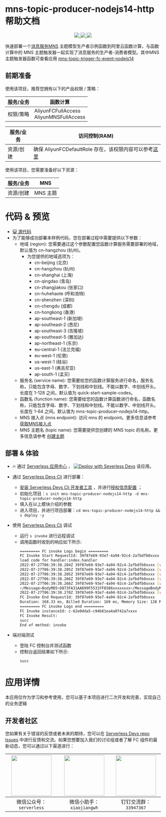 # mns-topic-producer-nodejs14-http 帮助文档

<p align="center" class="flex justify-center">
    <a href="https://www.serverless-devs.com" class="ml-1">
    <img src="http://editor.devsapp.cn/icon?package=mns-topic-producer-nodejs14-http&type=packageType">
  </a>
  <a href="http://www.devsapp.cn/details.html?name=mns-topic-producer-nodejs14-http" class="ml-1">
    <img src="http://editor.devsapp.cn/icon?package=mns-topic-producer-nodejs14-http&type=packageVersion">
  </a>
  <a href="http://www.devsapp.cn/details.html?name=mns-topic-producer-nodejs14-http" class="ml-1">
    <img src="http://editor.devsapp.cn/icon?package=mns-topic-producer-nodejs14-http&type=packageDownload">
  </a>
</p>

<description>

快速部署一个[消息服务MNS](https://help.aliyun.com/document_detail/27414.html) 主题模型生产者示例函数到阿里云函数计算，与函数计算中的 MNS 主题触发器一起实现了消息服务的生产者-消费者模型。其中MNS 主题触发器函数可查看应用 [mns-topic-trigger-fc-event-nodejs14](http://www.devsapp.cn/details.html?name=mns-topic-trigger-fc-event-nodejs14)

</description>

## 前期准备
使用该项目，推荐您拥有以下的产品权限 / 策略：

| 服务/业务 | 函数计算 |     
| --- |  --- |   
| 权限/策略 | AliyunFCFullAccess <br> AliyunMNSFullAccess |

| 服务/业务 | 访问控制(RAM) |     
| --- |  --- |   
| 资源/创建 | 确保 AliyunFCDefaultRole 存在，该权限内容可以参考[这里](https://help.aliyun.com/document_detail/181589.html) |

使用该项目，您需要准备好以下资源：

| 服务/业务 | MNS |     
| --- |  --- |   
| 资源/创建 | MNS 主题 |  

<codepre id="codepre">

# 代码 & 预览

- [ :smiley_cat:  源代码](https://github.com/devsapp/start-fc/blob/main/event-function/mns-topic-producer-nodejs14-http)
- 为了能够成功部署本样例代码，您在部署过程中需要提供以下参数：
    - 地域 (region): 您需要通过这个参数配置您函数计算服务需要部署的地域，默认值为 cn-hangzhou (杭州)。
      - 为您提供的地域选项为：
        - cn-beijing (北京)
        - cn-hangzhou (杭州)
        - cn-shanghai (上海)
        - cn-qingdao (青岛)
        - cn-zhangjiakou (张家口)
        - cn-huhehaote (呼和浩特)
        - cn-shenzhen (深圳)
        - cn-chengdu (成都)
        - cn-hongkong (香港)
        - ap-southeast-1 (新加坡)
        - ap-southeast-2 (悉尼)
        - ap-southeast-3 (吉隆坡)
        - ap-southeast-5 (雅加达)
        - ap-northeast-1 (东京)
        - eu-central-1 (法兰克福)
        - eu-west-1 (伦敦)
        - us-west-1 (硅谷)
        - us-east-1 (弗吉尼亚)
        - ap-south-1 (孟买)
    - 服务名 (service name): 您需要给您的函数计算服务进行命名，服务名称，只能包含字母、数字、下划线和中划线。不能以数字、中划线开头。长度在 1-128 之间，默认值为 quick-start-sample-codes。
    - 函数名 (function name): 您需要给您的函数计算函数进行命名，函数名称，只能包含字母、数字、下划线和中划线。不能以数字、中划线开头。长度在 1-64 之间。默认值为 mns-topic-producer-nodejs14-http。
    - MNS 接入点 (mns endpoint): 访问 mns 的 endpoint。更多信息请参考 [获取MNS接入点](https://help.aliyun.com/document_detail/27450.htm?spm=a2c4g.11186623.0.0.58ad3df61rQTlY#section-yhc-ix5-300)
    - MNS 主题名 (topic name): 您需要提供您创建的 MNS topic 的名称。更多信息请参考 [创建主题](https://help.aliyun.com/document_detail/34424.html)

</codepre>

<deploy>

## 部署 & 体验

<appcenter>

-  :fire:  通过 [Serverless 应用中心](https://fcnext.console.aliyun.com/applications/create?template=mns-topic-producer-nodejs14-http) ，
[![Deploy with Severless Devs](https://img.alicdn.com/imgextra/i1/O1CN01w5RFbX1v45s8TIXPz_!!6000000006118-55-tps-95-28.svg)](https://fcnext.console.aliyun.com/applications/create?template=mns-topic-producer-nodejs14-http)  该应用。 

</appcenter>

- 通过 [Serverless Devs Cli](https://www.serverless-devs.com/serverless-devs/install) 进行部署：
    - [安装 Serverless Devs Cli 开发者工具](https://www.serverless-devs.com/serverless-devs/install) ，并进行[授权信息配置](https://www.serverless-devs.com/fc/config) ；
    - 初始化项目：`s init mns-topic-producer-nodejs14-http -d mns-topic-producer-nodejs14-http` 
    - 填入在以上模块介绍的参数
    - 进入项目，并进行项目部署：`cd mns-topic-producer-nodejs14-http && s deploy -y`
  
- 使用 [Serverless Devs Cli](https://www.serverless-devs.com/serverless-devs/install) 调试
  - 运行 `s invoke` 进行远程调试
  - 调用函数时收到的响应如下所示:
    ```bash
    ========= FC invoke Logs begin =========
    FC Invoke Start RequestId: 39f87e69-93e7-4a94-92c4-2afbdfb0xxxx
    load code for handler:index.handler
    2022-07-27T06:39:38.204Z 39f87e69-93e7-4a94-92c4-2afbdfb0xxxx [verbose] method: POST
    2022-07-27T06:39:38.205Z 39f87e69-93e7-4a94-92c4-2afbdfb0xxxx [verbose] request headers: {"date":"Wed, 27 Jul 2022 02:38:05 GMT","x-mns-version":"2015-06-06","content-type":"application/xml;charset=utf-8","content-length":134,"content-md5":"NmY4YjU3YjcwOWJlMTA1OTBjOGJjZTNlMGUzxxxxxxxx","authorization":"MNS STS.NULnuKuF2xxxxxxxxxxxxxxxx:JQyVqxh0aBZQZ1PN/w6Rxxxxxxxx"}
    2022-07-27T06:39:38.205Z 39f87e69-93e7-4a94-92c4-2afbdfb0xxxx [verbose] request body: <?xml version="1.0" encoding="UTF-8"?><Message xmlns="http://mns.aliyuncs.com/doc/v1/"><MessageBody>hello mns</MessageBody></Message>
    2022-07-27T06:39:38.266Z 39f87e69-93e7-4a94-92c4-2afbdfb0xxxx [verbose] statusCode 201
    2022-07-27T06:39:38.266Z 39f87e69-93e7-4a94-92c4-2afbdfb0xxxx [verbose] response headers: {"server":"AliyunMQS","date":"Wed, 27 Jul 2022 06:39:38 GMT","content-type":"text/xml;charset=utf-8","content-length":"208","connection":"keep-alive","x-mns-version":"2015-06-06","x-mns-request-id":"62E0DDAA3445415C783Dxxxx"}
    </Message>BodyMD5>D873FA31AA099F5531FF0386xxxxxxxx</MessageBodyMD5>ose] response body: <?xml version="1.0" ?>
    2022-07-27T06:39:38.270Z 39f87e69-93e7-4a94-92c4-2afbdfb0xxxx [verbose] Publish message succ: MessageID:CC9C55A980764E2D5C35890Axxxxxxxx,BodyMD5:D873FA31AA099F5531FF0386xxxxxxxx
    FC Invoke End RequestId: 39f87e69-93e7-4a94-92c4-2afbdfb0xxxx
    Duration: 168.33 ms, Billed Duration: 169 ms, Memory Size: 128 MB, Max Memory Used: 52.00 MB
    ========= FC invoke Logs end =========
    FC Invoke instanceId: c-62e0dda5-c94b81ea4a0742a7xxxx
    FC Invoke Result:
    succ
    End of method: invoke
      ```
- 端对端测试
  - 登陆 FC 控制台并测试函数
  - 控制台返回结果如下所示:
    ```bash
    succ
    ```
</deploy>

<appdetail id="flushContent">

# 应用详情



本应用仅作为学习和参考使用，您可以基于本项目进行二次开发和完善，实现自己的业务逻辑



</appdetail>

<devgroup>

## 开发者社区

您如果有关于错误的反馈或者未来的期待，您可以在 [Serverless Devs repo Issues](https://github.com/serverless-devs/serverless-devs/issues) 中进行反馈和交流。如果您想要加入我们的讨论组或者了解 FC 组件的最新动态，您可以通过以下渠道进行：

<p align="center">

| <img src="https://serverless-article-picture.oss-cn-hangzhou.aliyuncs.com/1635407298906_20211028074819117230.png" width="130px" > | <img src="https://serverless-article-picture.oss-cn-hangzhou.aliyuncs.com/1635407044136_20211028074404326599.png" width="130px" > | <img src="https://serverless-article-picture.oss-cn-hangzhou.aliyuncs.com/1635407252200_20211028074732517533.png" width="130px" > |
|--- | --- | --- |
| <center>微信公众号：`serverless`</center> | <center>微信小助手：`xiaojiangwh`</center> | <center>钉钉交流群：`33947367`</center> | 

</p>

</devgroup>